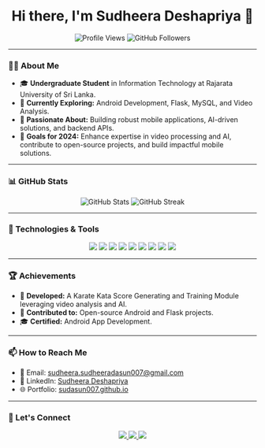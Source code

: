 <h1 align="center">Hi there, I'm Sudheera Deshapriya 👋</h1>

<p align="center">
  <img src="https://komarev.com/ghpvc/?username=sudasun007&label=Profile%20Views&color=blueviolet&style=plastic" alt="Profile Views">
  <img src="https://img.shields.io/github/followers/sudasun007?style=plastic" alt="GitHub Followers">
</p>

---

### 🧑‍💻 About Me
- 🎓 **Undergraduate Student** in Information Technology at Rajarata University of Sri Lanka.  
- 🌱 **Currently Exploring:** Android Development, Flask, MySQL, and Video Analysis.  
- 💼 **Passionate About:** Building robust mobile applications, AI-driven solutions, and backend APIs.  
- 🎯 **Goals for 2024:** Enhance expertise in video processing and AI, contribute to open-source projects, and build impactful mobile solutions.  

---

### 📊 GitHub Stats
<div align="center">
  <img src="https://github-readme-stats.vercel.app/api?username=sudasun007&show_icons=true&theme=radical" alt="GitHub Stats">
  <img src="https://github-readme-streak-stats.herokuapp.com/?user=sudasun007&theme=radical" alt="GitHub Streak">
</div>

---

### 🔧 Technologies & Tools
<p align="center">
  <img src="https://img.shields.io/badge/-Java-007396?style=flat-square&logo=java&logoColor=white" />
  <img src="https://img.shields.io/badge/-Python-3776AB?style=flat-square&logo=python&logoColor=white" />
  <img src="https://img.shields.io/badge/-Kotlin-0095D5?style=flat-square&logo=kotlin&logoColor=white" />
  <img src="https://img.shields.io/badge/-MySQL-4479A1?style=flat-square&logo=mysql&logoColor=white" />
  <img src="https://img.shields.io/badge/-SQLite-003B57?style=flat-square&logo=sqlite&logoColor=white" />
  <img src="https://img.shields.io/badge/-Git-F05032?style=flat-square&logo=git&logoColor=white" />
  <img src="https://img.shields.io/badge/-Android-3DDC84?style=flat-square&logo=android&logoColor=white" />
  <img src="https://img.shields.io/badge/-Flask-000000?style=flat-square&logo=flask&logoColor=white" />
  <img src="https://img.shields.io/badge/-Retrofit-00796B?style=flat-square&logo=android&logoColor=white" />
</p>

---

### 🏆 Achievements
- 🌟 **Developed:** A Karate Kata Score Generating and Training Module leveraging video analysis and AI.
- 🏅 **Contributed to:** Open-source Android and Flask projects.
- 🎓 **Certified:** Android App Development.

---

### 📫 How to Reach Me
- 📧 Email: [sudheera.sudheeradasun007@gmail.com](mailto:sudheeradasun007@gmail.com)  
- 🔗 LinkedIn: [Sudheera Deshapriya](https://www.linkedin.com/in/sudheera-deshapriya-abb0012b8)  
- 🌐 Portfolio: [sudasun007.github.io](https://sudasun007.github.io)

---

### 🔗 Let's Connect
<p align="center">
  <a href="https://github.com/sudasun007">
    <img src="https://img.shields.io/badge/GitHub-100000?style=for-the-badge&logo=github&logoColor=white" />
  </a>
  <a href="https://www.linkedin.com/in/sudheera-deshapriya-abb0012b8">
    <img src="https://img.shields.io/badge/LinkedIn-0077B5?style=for-the-badge&logo=linkedin&logoColor=white" />
  </a>
  <a href="https://twitter.com/sudheeradeshapriya">
    <img src="https://img.shields.io/badge/Twitter-1DA1F2?style=for-the-badge&logo=twitter&logoColor=white" />
  </a>
</p>
